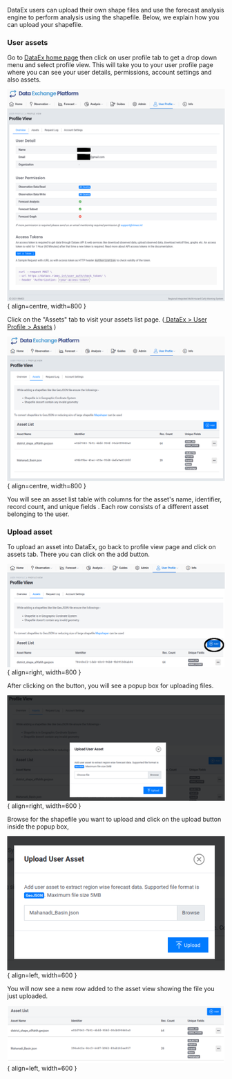 
DataEx users can upload their own shape files and use the forecast analysis engine to perform analysis using the shapefile. Below, we explain how you can upload your shapefile. 

### User assets
Go to <a href="{{interwiki.home}}">DataEx home page</a> then click on user profile tab to get a drop down menu and select profile view. This will take you to your user profile page where you can see your user details, permissions, account settings and also assets.

![profile view image](../img/profileview.png){ align=centre, width=800 }

Click on the "Assets" tab to visit your assets list page. (<a href="{{ interwiki.mapshaper }}"> DataEx > User Profile > Assets</a> ) 

![asset list image](../img/asset_list_page.png){ align=centre, width=800 }

You will see an asset list table with columns for the asset's name, identifier, record count, and unique fields . Each row consists of a different asset belonging to the user. 

### Upload asset
To upload an asset into DataEx, go back to profile view page and click on assets tab. There you can click on the add button. 

![export map](../img/add_button.png){ align=right, width=800 }

After clicking on the button, you will see a popup box for uploading files.

![upload asset](../img/upload_asset.png){ align=right, width=600 }

Browse for the shapefile you want to upload and click on the upload button inside the popup box,

![file select](../img/file_upload.png){ align=left, width=600 }

 You will now see a new row added to the asset view showing the file you just uploaded. 

![file select](../img/new_asset.png){ align=left, width=600 }







